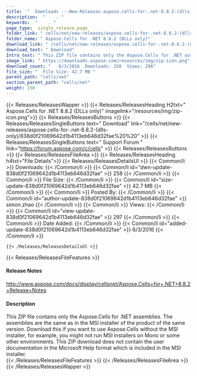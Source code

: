 ```yaml
---
title:  "  Downloads ---New-Releases-aspose.cells-for-.net-8.8.2-(dlls-only) . " 
description:  "    . " 
keywords:  "    . " 
page_type:  single_release_page
folder_link: " cells/net/new-releases/aspose.cells-for-.net-8.8.2-(dlls-only)/"
folder_name: " Aspose.Cells for .NET 8.8.2 (DLLs only)"
download_link: " /cells/net/new-releases/aspose.cells-for-.net-8.8.2-(dlls-only)/838d0f21069642d1b4113eb646d32fae"
download_text: " Download"
Intro_text: " This ZIP file contains only the Aspose.Cells for .NET assemblies. The assemblies..."
image_link: " https://downloads.aspose.com/resources/img/zip-icon.png"
download_count: "   6/3/2016  Downloads: 258  Views: 296"
file_size: "  File Size: 42.7 MB "
parent_path: "cells/net"
section_parent_path: "cells/net"
weight: 150 
---
```


{{< Releases/ReleasesWapper >}}
  {{< Releases/ReleasesHeading H2txt=" Aspose.Cells for .NET 8.8.2 (DLLs only)" imagelink="/resources/img/zip-icon.png">}}
  {{< Releases/ReleasesButtons >}}
    {{< Releases/ReleasesSingleButtons text=" Download" link="/cells/net/new-releases/aspose.cells-for-.net-8.8.2-(dlls-only)/838d0f21069642d1b4113eb646d32fae%20%20" >}}
    {{< Releases/ReleasesSingleButtons text=" Support Forum " link="https://forum.aspose.com/c/cells" >}}
  {{< Releases/ReleasesButtons >}}
  {{< Releases/ReleasesFileArea >}}
    {{< Releases/ReleasesHeading h4txt="File Details">}}
    {{< Releases/ReleasesDetailsUl >}}
            {{< Common/li  >}} Downloads: {{< /Common/li >}} 
      {{< Common/li id="dwn-update-838d0f21069642d1b4113eb646d32fae" >}} 258 {{< /Common/li >}} 
      {{< Common/li  >}} File Size: {{< /Common/li >}} 
      {{< Common/li id="size-update-838d0f21069642d1b4113eb646d32fae" >}} 42.7 MB {{< /Common/li >}} 
      {{< Common/li  >}} Posted By: {{< /Common/li >}} 
      {{< Common/li id="author-update-838d0f21069642d1b4113eb646d32fae" >}} simon.zhao {{< /Common/li >}} 
      {{< Common/li  >}} Views: {{< /Common/li >}} 
      {{< Common/li id="view-update-838d0f21069642d1b4113eb646d32fae" >}} 297 {{< /Common/li >}} 
      {{< Common/li  >}} Date Added: {{< /Common/li >}} 
      {{< Common/li id="added-update-838d0f21069642d1b4113eb646d32fae" >}} 6/3/2016 {{< /Common/li >}} 

    {{< /Releases/ReleasesDetailsUl >}}

  {{< Releases/ReleasesFileFeatures >}}
      <h4>Release Notes</h4><div><a href="http://www.aspose.com/docs/display/cellsnet/Aspose.Cells+for+.NET+8.8.2+Release+Notes">http://www.aspose.com/docs/display/cellsnet/Aspose.Cells+for+.NET+8.8.2+Release+Notes</a></div><h4>Description</h4><div class="HTMLDescription">This ZIP file contains only the Aspose.Cells for .NET assemblies. The assemblies are the same as in the MSI installer of the product of the same version. Download this if you want to use Aspose.Cells without the MSI installer, for example, you might not run MSI installers on Mono or some other environments. This ZIP download does not contain the user documentation in the Microsoft Help format which is included in the MSI installer.</div>
  {{< /Releases/ReleasesFileFeatures >}}
 {{< /Releases/ReleasesFileArea >}}
{{< /Releases/ReleasesWapper >}}


